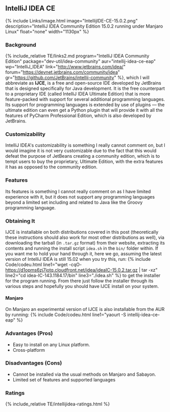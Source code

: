 ## IntelliJ IDEA CE
{% include Links/image.html image="IntellijIDE-CE-15.0.2.png" description="IntelliJ IDEA Community Edition 15.0.2 running under Manjaro Linux" float="none" width="1130px" %}

### Background
{% include_relative TE/links2.md program="IntelliJ IDEA Community Edition" package="dev-util/idea-community" aur="intellij-idea-ce-eap" wp="IntelliJ_IDEA" link="http://www.jetbrains.com/idea/" forum="https://devnet.jetbrains.com/community/idea" gr="https://github.com/JetBrains/intellij-community" %}, which I will abbreviate as **IJCE**, is a free and open-source IDE developed by JetBrains that is designed specifically for Java development. It is the free counterpart to a proprietary IDE (called IntelliJ IDEA Ultimate Edition) that is more feature-packed with support for several additional programming languages. Its support for programming languages is extended by use of plugins &mdash; the ultimate edition can even get a Python plugin that will provide it with all the features of PyCharm Professional Edition, which is also developed by JetBrains.

### Customizability
IntelliJ IDEA's customizability is something I really cannot comment on, but I would imagine it is not very customizable due to the fact that this would defeat the purpose of JetBeans creating a community edition, which is to tempt users to buy the proprietary, Ultimate Edition, with the extra features it has as opposed to the community edition.

### Features
Its features is something I cannot really comment on as I have limited experience with it, but it does not support any programming languages beyond a limited set including and related to Java like the Groovy programming language.

### Obtaining It
IJCE is installable on both distributions covered in this post (theoretically these instructions should also work for most other distributions as well), via downloading the tarball (in `.tar.gz` format) from their website, extracting its contents and running the install script `idea.sh` in the `bin/` folder within. If you want me to hold your hand through it, here we go, assuming the latest version of IntelliJ IDEA is still 15.02 when you try this, run:
{% include Code/codeu.html line1="wget -cqO- https://d1opms6zj7jotq.cloudfront.net/idea/ideaIC-15.0.2.tar.gz | tar -xz" line2="cd idea-IC-143.1184.17/bin" line3="./idea.sh" %}
to get the installer for the program running. From there just follow the installer through its various steps and hopefully you should have IJCE install on your system.

#### Manjaro
On Manjaro an experimental version of IJCE is also installable from the AUR by running:
{% include Code/codeu.html line1="yaourt -S intellij-idea-ce-eap" %}

### Advantages (Pros)
* Easy to install on any Linux platform.
* Cross-platform

### Disadvantages (Cons)
* Cannot be installed via the usual methods on Manjaro and Sabayon.
* Limited set of features and supported languages

### Ratings
{% include_relative TE/intellijidea-ratings.html %}
